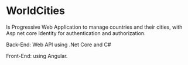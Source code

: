 # WorldCities
Is Progressive Web Application to manage countries and their cities, with Asp net core Identity for authentication and authorization.

Back-End: Web API using .Net Core and C#

Front-End: using Angular.

